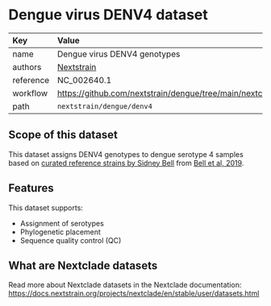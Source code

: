 # Dengue virus DENV4 dataset

| Key  | Value  |
| :-- | :-- |
| name  | Dengue virus DENV4 genotypes |
| authors | [Nextstrain](https://nextstrain.org) |
| reference | NC_002640.1 |
| workflow  | https://github.com/nextstrain/dengue/tree/main/nextclade  |
| path  | `nextstrain/dengue/denv4` |

## Scope of this dataset

This dataset assigns DENV4 genotypes to dengue serotype 4 samples based on [curated reference strains by Sidney Bell](https://github.com/blab/dengue-antigenic-dynamics/blob/master/data/reference/strain_genotypes.tsv) from [Bell et al, 2019](https://elifesciences.org/articles/42496).


## Features

This dataset supports:

- Assignment of serotypes
- Phylogenetic placement
- Sequence quality control (QC)

## What are Nextclade datasets

Read more about Nextclade datasets in the Nextclade documentation: https://docs.nextstrain.org/projects/nextclade/en/stable/user/datasets.html
